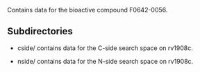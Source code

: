 Contains data for the bioactive compound F0642-0056.

## Subdirectories

- cside/ contains data for the C-side search space on rv1908c.

- nside/ contains data for the N-side search space on rv1908c.

